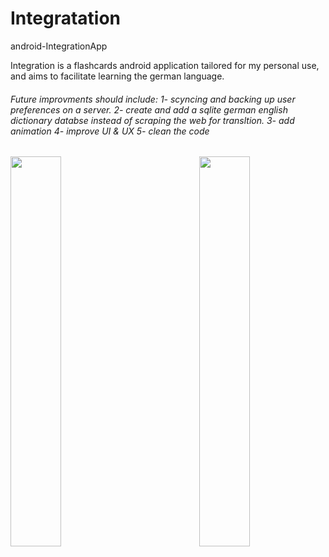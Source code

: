 # Integratation
android-IntegrationApp

Integration is a flashcards android application tailored for my personal use, and aims to facilitate learning the german language.

<h6>
Future improvments should include:
1- scyncing and backing up user preferences on a server. 
2- create and add a sqlite german english dictionary databse instead of scraping the web for transltion. 
3- add animation
4- improve UI & UX
5- clean the code
</h6>


<img align="right" width="40%" margin="auto 5% auto 5%" height="auto"  src="https://user-images.githubusercontent.com/54249093/88608399-f780e680-d081-11ea-862f-d61f98163687.jpg">

   <img align="left" margin="auto 5% auto 5%" width="40%" height="auto" src="https://user-images.githubusercontent.com/54249093/88608299-b8529580-d081-11ea-9e8f-27a069af6257.jpg"> 


